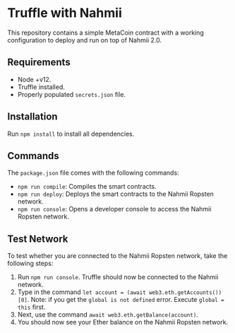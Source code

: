 # Truffle with Nahmii

This repository contains a simple MetaCoin contract with a working configuration to deploy and run on top of Nahmii 2.0.

## Requirements

- Node +v12.
- Truffle installed.
- Properly populated `secrets.json` file. 

## Installation

Run `npm install` to install all dependencies.

## Commands

The `package.json` file comes with the following commands:
- `npm run compile`: Compiles the smart contracts.
- `npm run deploy`: Deploys the smart contracts to the Nahmii Ropsten network.
- `npm run console`: Opens a developer console to access the Nahmii Ropsten network.

## Test Network 

To test whether you are connected to the Nahmii Ropsten network, take the following steps:

1. Run `npm run console`. Truffle should now be connected to the Nahmii network.
2. Type in the command `let account = (await web3.eth.getAccounts())[0]`. Note: if you get the `global is not defined` error. Execute `global = this` first.
3. Next, use the command `await web3.eth.getBalance(account)`.
4. You should now see your Ether balance on the Nahmii Ropsten network.
